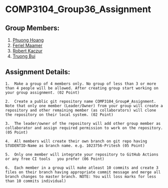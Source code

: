 # COMP3104_Group36_Assignment

## Group Members:
1. [Phuong Hoang](https://github.com/kellyhoang1291)
2. [Feriel Maamer](https://github.com/FerielMaamer)
3. [Robert Kaczur](https://github.com/bitwiserob)
4. [Truong Bui](https://github.com/bocchuoi)



## Assignment Details:

    1.	Make a group of 4 members only. No group of less than 3 or more than 4 people will be allowed. After creating group start working on your group assignment. (02 Point)

    2.	Create a public git repository name COMP3104_Group#_Assignment. Note that only one member (Leader/Owner) from your group will create a repository and other remaining member (as collaborators) will clone the repository on their local system. (02 Point)

    3.	The leader/owner of the repository will add other group member as collaborator and assign required permission to work on the repository. (05 Point)

    4.	All members will create their own branch on git repo having STUDENTID-Name as branch name. e.g. 1023756-Pritesh (05 Point)

    5.	Only one member will integrate your repository to GitHub Actions or any free CI tools   you prefer (06 Point)

    6.	Each member in a group will make atleast 10 commits and create 3 files on their branch having appropriate commit message and merge all branch changes to master branch. NOTE: You will loss marks for less than 10 commits individual)

